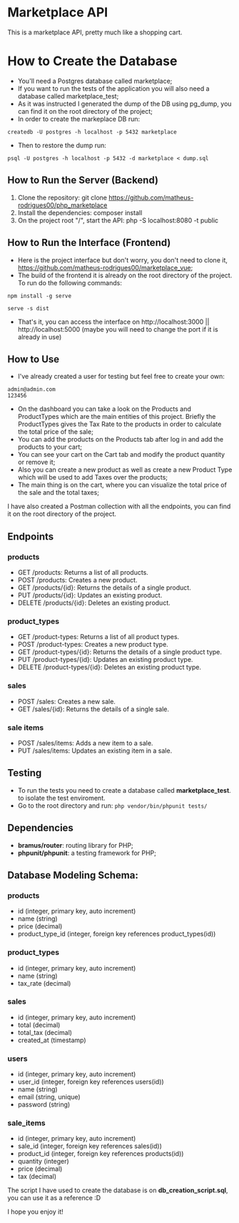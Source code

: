 # Marketplace API
This is a marketplace API, pretty much like a shopping cart.

# How to Create the Database
- You'll need a Postgres database called marketplace;
- If you want to run the tests of the application you will also need a database called marketplace_test;
- As it was instructed I generated the dump of the DB using pg_dump, you can find it on the root directory of the project;
- In order to create the markeplace DB run:
```
createdb -U postgres -h localhost -p 5432 marketplace
```
- Then to restore the dump run:
```
psql -U postgres -h localhost -p 5432 -d marketplace < dump.sql
```

## How to Run the Server (Backend)
1. Clone the repository: git clone https://github.com/matheus-rodrigues00/php_marketplace
2. Install the dependencies: composer install
3. On the project root "/", start the API: php -S localhost:8080 -t public

## How to Run the Interface (Frontend)
- Here is the project interface but don't worry, you don't need to clone it, https://github.com/matheus-rodrigues00/marketplace_vue;
- The build of the frontend it is already on the root directory of the project. To run do the following commands:
```
npm install -g serve
``` 
```
serve -s dist
```
- That's it, you can access the interface on http://localhost:3000 || http://localhost:5000 (maybe you will need to change the port if it is already in use)

## How to Use
- I've already created a user for testing but feel free to create your own: 
```
admin@admin.com
123456
```
- On the dashboard you can take a look on the Products and ProductTypes which are the main entities of this project. Briefly the ProductTypes gives the Tax Rate to the products in order to calculate the total price of the sale;
- You can add the products on the Products tab after log in and add the products to your cart;
- You can see your cart on the Cart tab and modify the product quantity or remove it;
- Also you can create a new product as well as create a new Product Type which will be used to add Taxes over the products;
- The main thing is on the cart, where you can visualize the total price of the sale and the total taxes;

I have also created a Postman collection with all the endpoints, you can find it on the root directory of the project.

## Endpoints
### products
- GET /products: Returns a list of all products.
- POST /products: Creates a new product.
- GET /products/{id}: Returns the details of a single product.
- PUT /products/{id}: Updates an existing product.
- DELETE /products/{id}: Deletes an existing product.

### product_types
- GET /product-types: Returns a list of all product types.
- POST /product-types: Creates a new product type.
- GET /product-types/{id}: Returns the details of a single product type.
- PUT /product-types/{id}: Updates an existing product type.
- DELETE /product-types/{id}: Deletes an existing product type.

### sales
- POST /sales: Creates a new sale.
- GET /sales/{id}: Returns the details of a single sale.

### sale items
- POST /sales/items: Adds a new item to a sale.
- PUT /sales/items: Updates an existing item in a sale.

## Testing
- To run the tests you need to create a database called **marketplace_test**. to isolate the test enviroment.
- Go to the root directory and run:
```php vendor/bin/phpunit tests/```

## Dependencies
- **bramus/router**: routing library for PHP;
- **phpunit/phpunit**: a testing framework for PHP;

## Database Modeling Schema:
### products
- id (integer, primary key, auto increment)
- name (string)
- price (decimal)
- product_type_id (integer, foreign key references product_types(id))

### product_types
- id (integer, primary key, auto increment)
- name (string)
- tax_rate (decimal)

### sales
- id (integer, primary key, auto increment)
- total (decimal)
- total_tax (decimal)
- created_at (timestamp)

### users
- id (integer, primary key, auto increment)
- user_id (integer, foreign key references users(id))
- name (string)
- email (string, unique)
- password (string)


### sale_items
- id (integer, primary key, auto increment)
- sale_id (integer, foreign key references sales(id))
- product_id (integer, foreign key references products(id))
- quantity (integer)
- price (decimal)
- tax (decimal)

The script I have used to create the database is on **db_creation_script.sql**, you can use it as a reference :D

I hope you enjoy it!
